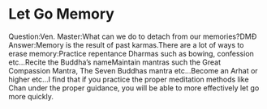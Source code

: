 # Let Go Memory

Question:Ven. Master:What can we do to detach from our memories?​DMĐ      ​Answer:​Memory is the result of past karmas.There are a lot of ways to erase memory:Practice repentance Dharmas such as bowing, confession etc…Recite the Buddha’s nameMaintain mantras such the Great Compassion Mantra, The Seven Buddhas mantra etc…Become an Arhat or higher etc…I find that if you practice the proper meditation methods like Chan under the proper guidance, you will be able to more effectively let go more quickly.